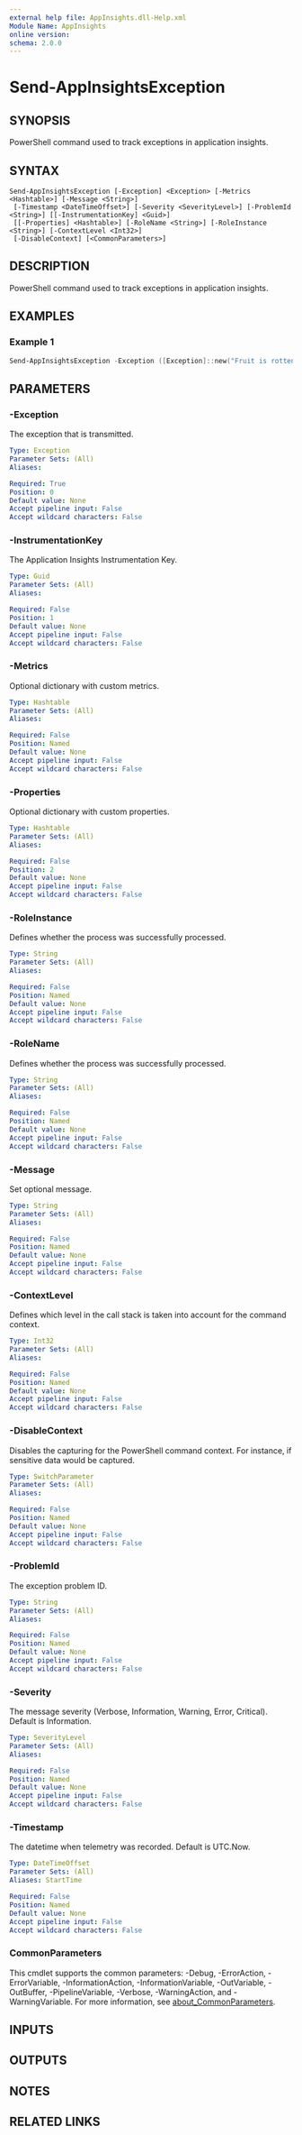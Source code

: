 ```yaml
---
external help file: AppInsights.dll-Help.xml
Module Name: AppInsights
online version:
schema: 2.0.0
---
```


# Send-AppInsightsException

## SYNOPSIS
PowerShell command used to track exceptions in application insights.

## SYNTAX

```
Send-AppInsightsException [-Exception] <Exception> [-Metrics <Hashtable>] [-Message <String>]
 [-Timestamp <DateTimeOffset>] [-Severity <SeverityLevel>] [-ProblemId <String>] [[-InstrumentationKey] <Guid>]
 [[-Properties] <Hashtable>] [-RoleName <String>] [-RoleInstance <String>] [-ContextLevel <Int32>]
 [-DisableContext] [<CommonParameters>]
```

## DESCRIPTION
PowerShell command used to track exceptions in application insights.

## EXAMPLES

### Example 1
```powershell
Send-AppInsightsException -Exception ([Exception]::new("Fruit is rotten")) -Message "It is an apple" -Properties @{ "Fruit" = "Apple" } -Metrics @{ "Weight" = 12 } -Severity Information
```

## PARAMETERS

### -Exception
The exception that is transmitted.

```yaml
Type: Exception
Parameter Sets: (All)
Aliases:

Required: True
Position: 0
Default value: None
Accept pipeline input: False
Accept wildcard characters: False
```

### -InstrumentationKey
The Application Insights Instrumentation Key.

```yaml
Type: Guid
Parameter Sets: (All)
Aliases:

Required: False
Position: 1
Default value: None
Accept pipeline input: False
Accept wildcard characters: False
```

### -Metrics
Optional dictionary with custom metrics.

```yaml
Type: Hashtable
Parameter Sets: (All)
Aliases:

Required: False
Position: Named
Default value: None
Accept pipeline input: False
Accept wildcard characters: False
```

### -Properties
Optional dictionary with custom properties.

```yaml
Type: Hashtable
Parameter Sets: (All)
Aliases:

Required: False
Position: 2
Default value: None
Accept pipeline input: False
Accept wildcard characters: False
```

### -RoleInstance
Defines whether the process was successfully processed.

```yaml
Type: String
Parameter Sets: (All)
Aliases:

Required: False
Position: Named
Default value: None
Accept pipeline input: False
Accept wildcard characters: False
```

### -RoleName
Defines whether the process was successfully processed.

```yaml
Type: String
Parameter Sets: (All)
Aliases:

Required: False
Position: Named
Default value: None
Accept pipeline input: False
Accept wildcard characters: False
```

### -Message
Set optional message.

```yaml
Type: String
Parameter Sets: (All)
Aliases:

Required: False
Position: Named
Default value: None
Accept pipeline input: False
Accept wildcard characters: False
```

### -ContextLevel
Defines which level in the call stack is taken into account for the command context.

```yaml
Type: Int32
Parameter Sets: (All)
Aliases:

Required: False
Position: Named
Default value: None
Accept pipeline input: False
Accept wildcard characters: False
```

### -DisableContext
Disables the capturing for the PowerShell command context. For instance, if sensitive data would be captured.

```yaml
Type: SwitchParameter
Parameter Sets: (All)
Aliases:

Required: False
Position: Named
Default value: None
Accept pipeline input: False
Accept wildcard characters: False
```

### -ProblemId
The exception problem ID.

```yaml
Type: String
Parameter Sets: (All)
Aliases:

Required: False
Position: Named
Default value: None
Accept pipeline input: False
Accept wildcard characters: False
```

### -Severity
The message severity (Verbose, Information, Warning, Error, Critical). Default is Information.

```yaml
Type: SeverityLevel
Parameter Sets: (All)
Aliases:

Required: False
Position: Named
Default value: None
Accept pipeline input: False
Accept wildcard characters: False
```

### -Timestamp
The datetime when telemetry was recorded. Default is UTC.Now.

```yaml
Type: DateTimeOffset
Parameter Sets: (All)
Aliases: StartTime

Required: False
Position: Named
Default value: None
Accept pipeline input: False
Accept wildcard characters: False
```

### CommonParameters
This cmdlet supports the common parameters: -Debug, -ErrorAction, -ErrorVariable, -InformationAction, -InformationVariable, -OutVariable, -OutBuffer, -PipelineVariable, -Verbose, -WarningAction, and -WarningVariable. For more information, see [about_CommonParameters](http://go.microsoft.com/fwlink/?LinkID=113216).

## INPUTS

## OUTPUTS

## NOTES

## RELATED LINKS
